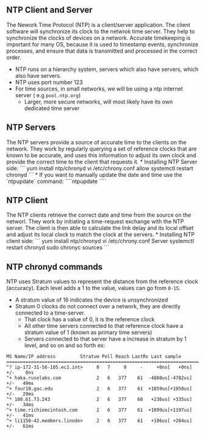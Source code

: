 <h2>NTP Client and Server</h2>

The Nework Time Protocol (NTP) is a client/server application. The client software will synchronize its clock to the netwrok time server. They help to synchronize the clocks of devices on a network. Accurate timekeeping is important for many OS, because it is used to timestamp events, synchronize processes, and ensure that data is transmitted and processed in the correct order. 

* NTP runs on a hierarchy system, servers which also have servers, which also have servers. 
* NTP uses port number 123
* For time sources, in small networks, we will be using a ntp internet server ( e.g `pool.ntp.org`)
  - Larger, more secure networks, will most likely have its own dedicated time server
<h2>NTP Servers</h2>
The NTP servers provide a source of accurate time to the clients on the network. They work by regularly querying a set of reference clocks that are known to be accurate, and uses this information to adjust its own clock and provide the correct time to the client that requests it. 
  * Installing NTP Server side:
  ```
  yum install ntp/chronyd
  vi /etc/chrony.conf
  allow <ip_addr_of_client>
  systemctl restart chronyd
  ```
  * If you want to manually update the date and time use the `ntpupdate` command: ````ntpupdate <NTPSERVERADDRESS>````

<h2>NTP Client</h2>
The NTP clients retrieve the correct date and time from the source on the networl. They work by initiating a time-request exchange with the NTP server. The client is then able to calculate the link delay and its local offset and adjust its local clock to match the clock at the servers.
  * Installing NTP client side:
    ```
    yum install ntp/chronyd
    vi /etc/chrony.conf
    Server <ip_addr_of_server>
    systemctl restart chronyd
    sudo chronyc sources
    ```
<h2>NTP chronyd commands</h2>

NTP uses Stratum values to represent the distance from the reference clock (accuracy). Each level adds a 1 to the value, values can go from `0-15`.
  * A stratum value of 16 indicates the device is unsynchronized
  * Stratum 0 clocks do not connect over a network, they are directly connected to a time-server. 
    - That clock has a value of 0, it is the reference clock
    - All other time servers connected to that reference clock have a stratum value of 1 (known as primary time servers)
    - Servers connected to that server have a increase in stratum by 1 level, and so on and so forth
  ex:
   ```
   MS Name/IP address         Stratum Poll Reach LastRx Last sample
===============================================================================
^? ip-172-31-56-105.ec2.int>     0   7     0     -     +0ns[   +0ns] +/-    0ns
^+ haka.ruselabs.com             2   6   377    61  -4880us[-4782us] +/-   49ms
^+ four10.gac.edu                2   6   377    61  +1859us[+1958us] +/-   29ms
^* 108.61.73.243                 2   6   377    60   +236us[ +335us] +/-   34ms
^+ time.richiemcintosh.com       2   6   377    61  +1099us[+1197us] +/-   41ms
^+ li1150-42.members.linode>     2   6   377    61   +106us[ +204us] +/-   61ms
  ```
